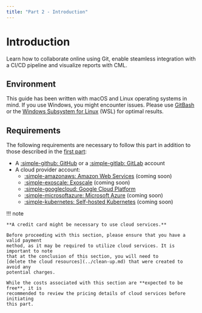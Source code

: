 ```yaml
---
title: "Part 2 - Introduction"
---
```


# Introduction

Learn how to collaborate online using Git, enable steamless integration with a
CI/CD pipeline and visualize reports with CML.

## Environment

This guide has been written with macOS and Linux operating systems in mind. If
you use Windows, you might encounter issues. Please use
[GitBash](https://gitforwindows.org/) or the
[Windows Subsystem for Linux](https://learn.microsoft.com/en-us/windows/wsl/)
(WSL) for optimal results.

## Requirements

The following requirements are necessary to follow this part in addition to
those described in the
[first part](../part-1-local-training-and-model-evaluation/introduction.md#requirements):

- A [:simple-github: GitHub](https://github.com) or a
  [:simple-gitlab: GitLab](https://gitlab.com) account
- A cloud provider account:
    - [:simple-amazonaws: Amazon Web Services](https://aws.amazon.com) (coming soon)
    - [:simple-exoscale: Exoscale](https://www.exoscale.com) (coming soon)
    - [:simple-googlecloud: Google Cloud Platform](https://cloud.google.com)
    - [:simple-microsoftazure: Microsoft Azure](https://azure.microsoft.com) (coming
      soon)
    - [:simple-kubernetes: Self-hosted Kubernetes](https://kubernetes.io) (coming
      soon)

!!! note

    **A credit card might be necessary to use cloud services.**

    Before proceeding with this section, please ensure that you have a valid payment
    method, as it may be required to utilize cloud services. It is important to note
    that at the conclusion of this section, you will need to
    [delete the cloud resources](../clean-up.md) that were created to avoid any
    potential charges.

    While the costs associated with this section are **expected to be free**, it is
    recommended to review the pricing details of cloud services before initiating
    this part.
